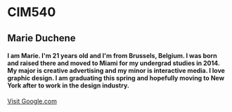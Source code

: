 # CIM540

## Marie Duchene

#### I am Marie. I'm 21 years old and I'm from Brussels, Belgium. I was born and raised there and moved to Miami for my undergrad studies in 2014. My major is creative advertising and my minor is interactive media. I love graphic design. I am graduating this spring and hopefully moving to New York after to work in the design industry.

[Visit Google.com](http://google.com)
